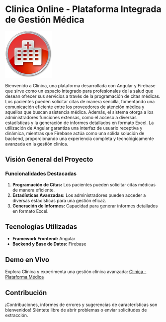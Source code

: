 # Clinica Online - Plataforma Integrada de Gestión Médica

<img src="https://github.com/martin-pedraza/ClinicaOnline/blob/master/src/assets/clinic-icon.png" width="150" height="150" alt="Clinica Logo">

Bienvenido a Clinica, una plataforma desarrollada con Angular y Firebase que sirve como un espacio integrado para profesionales de la salud que desean ofrecer sus servicios a través de la programación de citas médicas. Los pacientes pueden solicitar citas de manera sencilla, fomentando una comunicación eficiente entre los proveedores de atención médica y aquellos que buscan asistencia médica. Además, el sistema otorga a los administradores funciones extensas, como el acceso a diversas estadísticas y la generación de informes detallados en formato Excel. La utilización de Angular garantiza una interfaz de usuario receptiva y dinámica, mientras que Firebase actúa como una sólida solución de backend, proporcionando una experiencia completa y tecnológicamente avanzada en la gestión clínica.

## Visión General del Proyecto

### Funcionalidades Destacadas
1. **Programación de Citas:** Los pacientes pueden solicitar citas médicas de manera eficiente.
2. **Estadísticas Avanzadas:** Los administradores pueden acceder a diversas estadísticas para una gestión eficaz.
3. **Generación de Informes:** Capacidad para generar informes detallados en formato Excel.

## Tecnologías Utilizadas
- **Framework Frontend:** Angular
- **Backend y Base de Datos:** Firebase

## Demo en Vivo
Explora Clinica y experimenta una gestión clínica avanzada: [Clinica - Plataforma Médica](https://clinica-b48cb.web.app)

## Contribución
¡Contribuciones, informes de errores y sugerencias de características son bienvenidos! Siéntete libre de abrir problemas o enviar solicitudes de extracción.
